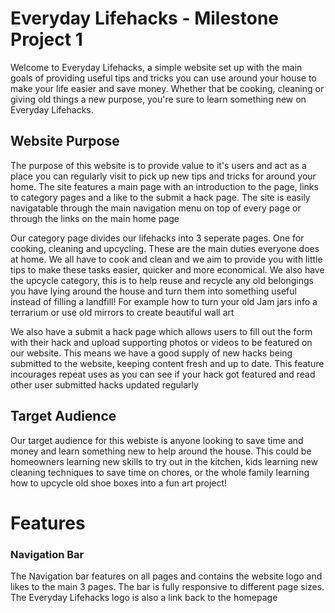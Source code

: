 # Everyday Lifehacks - Milestone Project 1

Welcome to Everyday Lifehacks, a simple website set up with the main goals of providing useful tips and tricks you can use around your house to make your life easier and save money. Whether that be cooking, cleaning or giving old things a new purpose, you're sure to learn something new on Everyday Lifehacks.

## Website Purpose

The purpose of this website is to provide value to it's users and act as a place you can regularly visit to pick up new tips and tricks for around your home. The site features a main page with an introduction to the page, links to category pages and a like to the submit a hack page. The site is easily navigatable through the main navigation menu on top of every page or through the links on the main home page

Our category page divides our lifehacks into 3 seperate pages. One for cooking, cleaning and upcycling. These are the main duties everyone does at home. We all have to cook and clean and we aim to provide you with little tips to make these tasks easier, quicker and more economical. We also have the upcycle category, this is to help reuse and recycle any old belongings you have lying around the house and turn them into something useful instead of filling a landfill! For example how to turn your old Jam jars info a terrarium or use old mirrors to create beautiful wall art

We also have a submit a hack page which allows users to fill out the form with their hack and upload supporting photos or videos to be featured on our website. This means we have a good supply of new hacks being submitted to the website, keeping content fresh and up to date. This feature incourages repeat uses as you can see if your hack got featured and read other user submitted hacks updated regularly

## Target Audience

Our target audience for this webiste is anyone looking to save time and money and learn something new to help around the house. This could be homeowners learning new skills to try out in the kitchen, kids learning new cleaning techniques to save time on chores, or the whole family learning how to upcycle old shoe boxes into a fun art project!

# Features

### Navigation Bar

The Navigation bar features on all pages and contains the website logo and likes to the main 3 pages. The bar is fully responsive to different page sizes. The Everyday Lifehacks logo is also a link back to the homepage